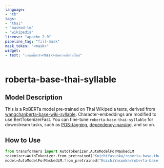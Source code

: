 ```yaml
---
language:
- "th"
tags:
- "thai"
- "masked-lm"
- "wikipedia"
license: "apache-2.0"
pipeline_tag: "fill-mask"
mask_token: "<mask>"
widget:
- text: "แผนกนี้กำลัง<mask>กับความท้าทายใหม่"
---
```


# roberta-base-thai-syllable

## Model Description

This is a RoBERTa model pre-trained on Thai Wikipedia texts, derived from [wangchanberta-base-wiki-syllable](https://huggingface.co/airesearch/wangchanberta-base-wiki-syllable). Character-embeddings are modified to use BertTokenizerFast. You can fine-tune `roberta-base-thai-syllable` for downstream tasks, such as [POS-tagging](https://huggingface.co/KoichiYasuoka/roberta-base-thai-syllable-upos), [dependency-parsing](https://huggingface.co/KoichiYasuoka/roberta-base-thai-syllable-ud-goeswith), and so on.

## How to Use

```py
from transformers import AutoTokenizer,AutoModelForMaskedLM
tokenizer=AutoTokenizer.from_pretrained("KoichiYasuoka/roberta-base-thai-syllable")
model=AutoModelForMaskedLM.from_pretrained("KoichiYasuoka/roberta-base-thai-syllable")
```

